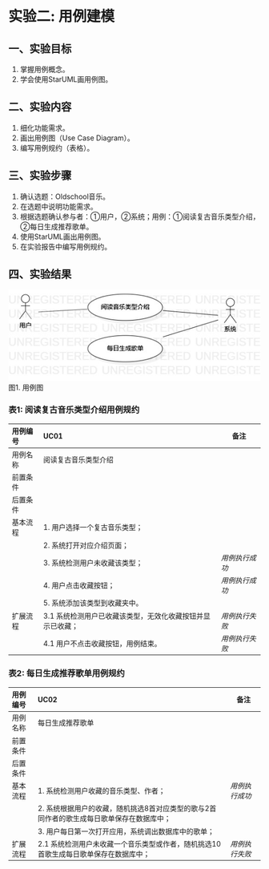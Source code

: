 # 实验二: 用例建模

## 一、实验目标

1. 掌握用例概念。
2. 学会使用StarUML画用例图。

## 二、实验内容

1. 细化功能需求。
2. 画出用例图（Use Case Diagram）。
3. 编写用例规约（表格）。

## 三、实验步骤

1. 确认选题：Oldschool音乐。
2. 在选题中说明功能需求。
3. 根据选题确认参与者：①用户，②系统；用例：①阅读复古音乐类型介绍，②每日生成推荐歌单。
4. 使用StarUML画出用例图。
5. 在实验报告中编写用例规约。

## 四、实验结果

![用例图](./lab2-UC01.jpg)  
图1. 用例图

### 表1: 阅读复古音乐类型介绍用例规约
| 用例编号 | UC01 | 备注 |
| :------ | :--- | ---- |
| 用例名称 | 阅读复古音乐类型介绍  |      　|
| 前置条件 |                     |        |
| 后置条件 |                     |        |
| 基本流程 | 1. 用户选择一个复古音乐类型； |               |
|  &nbsp; | 2. 系统打开对应介绍页面；     |               |
|  &nbsp; | 3. 系统检测用户未收藏该类型； | *用例执行成功* | 
|  &nbsp; | 4. 用户点击收藏按钮；        | *用例执行成功* |   
|  &nbsp; | 5. 系统添加该类型到收藏夹中。 |               |
| 扩展流程 | 3.1 系统检测用户已收藏该类型，无效化收藏按钮并显示已收藏；  | *用例执行失败* |
|  &nbsp; | 4.1 用户不点击收藏按钮，用例结束。                        | *用例执行失败* |

### 表2: 每日生成推荐歌单用例规约
| 用例编号 | UC02 | 备注 |
| :------ | :--- | ---- |
| 用例名称 | 每日生成推荐歌单 |      　|
| 前置条件 |                 |      　|
| 后置条件 |                 |      　|
| 基本流程 | 1. 系统检测用户收藏的音乐类型、作者；                                                 | *用例执行成功* |
|  &nbsp; | 2. 系统根据用户的收藏，随机挑选8首对应类型的歌与2首同作者的歌生成每日歌单保存在数据库中；  |               |
|  &nbsp; | 3. 用户每日第一次打开应用，系统调出数据库中的歌单；                                     |               |
| 扩展流程 | 2.1 系统检测用户未收藏一个音乐类型或作者，随机挑选10首歌生成每日歌单保存在数据库中；| *用例执行失败* |
